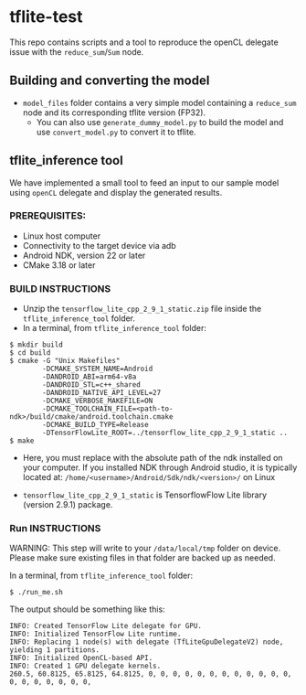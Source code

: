 # tflite-test
This repo contains scripts and a tool to reproduce the openCL delegate issue with the `reduce_sum`/`Sum` node.
## Building and converting the model
* `model_files` folder contains a very simple model containing a `reduce_sum` node and its corresponding tflite version (FP32).
  * You can also use `generate_dummy_model.py` to build the model and use `convert_model.py` to convert it to tflite.
## tflite_inference tool 
We have implemented a small tool to feed an input to our sample model using `openCL` delegate and display the generated results.
### PREREQUISITES: ###
* Linux host computer
* Connectivity to the target device via adb
* Android NDK, version 22 or later
* CMake 3.18 or later

### BUILD INSTRUCTIONS ###
* Unzip the `tensorflow_lite_cpp_2_9_1_static.zip` file inside the `tflite_inference_tool` folder.
* In a terminal, from `tflite_inference_tool` folder:
```console
$ mkdir build
$ cd build
$ cmake -G "Unix Makefiles"
        -DCMAKE_SYSTEM_NAME=Android 
        -DANDROID_ABI=arm64-v8a 
        -DANDROID_STL=c++_shared 
        -DANDROID_NATIVE_API_LEVEL=27 
        -DCMAKE_VERBOSE_MAKEFILE=ON 
        -DCMAKE_TOOLCHAIN_FILE=<path-to-ndk>/build/cmake/android.toolchain.cmake 
        -DCMAKE_BUILD_TYPE=Release
        -DTensorFlowLite_ROOT=../tensorflow_lite_cpp_2_9_1_static ..
$ make
```
* Here, you must replace <path-to-ndk> with the absolute path of the ndk installed on your computer. If you installed NDK through Android studio, it is typically located at:
    `/home/<username>/Android/Sdk/ndk/<version>/` on Linux

* `tensorflow_lite_cpp_2_9_1_static` is TensorflowFlow Lite library (version 2.9.1) package.
### Run INSTRUCTIONS ###
WARNING: This step will write to your `/data/local/tmp` folder on device. Please make sure existing files in that folder are backed up as needed.

In a terminal, from `tflite_inference_tool` folder:
```console
$ ./run_me.sh
```

The output should be something like this:
```console
INFO: Created TensorFlow Lite delegate for GPU.
INFO: Initialized TensorFlow Lite runtime.
INFO: Replacing 1 node(s) with delegate (TfLiteGpuDelegateV2) node, yielding 1 partitions.
INFO: Initialized OpenCL-based API.
INFO: Created 1 GPU delegate kernels.
260.5, 60.8125, 65.8125, 64.8125, 0, 0, 0, 0, 0, 0, 0, 0, 0, 0, 0, 0, 0, 0, 0, 0, 0, 0, 0,
```
